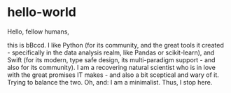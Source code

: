 # hello-world

Hello, fellow humans,

this is bBccd. I like Python (for its community, and the great tools it created - specifically in the data analysis realm, like Pandas or scikit-learn), and Swift (for its modern, type safe design, its multi-paradigm support - and also for its community). I am a recovering natural scientist who is in love with the great promises IT makes - and also a bit sceptical and wary of it. Trying to balance the two. Oh, and: I am a minimalist. Thus, I stop here.

